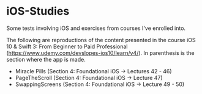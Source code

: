# iOS-Studies
Some tests involving iOS and exercises from courses I've enrolled into.

The following are reproductions of the content presented in the course iOS 10 & Swift 3: From Beginner to Paid Professional (https://www.udemy.com/devslopes-ios10/learn/v4/). In parenthesis is the section where the app is made.

- Miracle Pills (Section 4: Foundational iOS -> Lectures 42 - 46)
- PageTheScroll (Section 4: Foundational iOS -> Lecture 47)
- SwappingScreens (Section 4: Foundational iOS -> Lecture 49 - 50)
